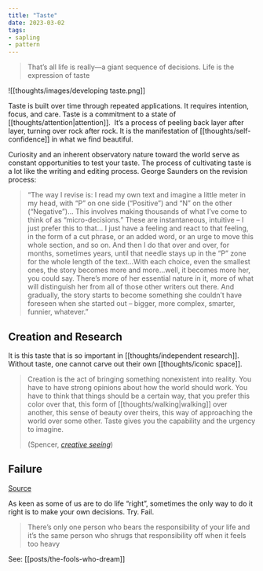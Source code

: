 ```yaml
---
title: "Taste"
date: 2023-03-02
tags:
- sapling
- pattern
---
```


> That’s all life is really—a giant sequence of decisions. Life is the expression of taste

![[thoughts/images/developing taste.png]]

Taste is built over time through repeated applications. It requires intention, focus, and care. Taste is a commitment to a state of [[thoughts/attention|attention]].  It’s a process of peeling back layer after layer, turning over rock after rock. It is the manifestation of [[thoughts/self-confidence]] in what we find beautiful.

Curiosity and an inherent observatory nature toward the world serve as constant opportunities to test your taste. The process of cultivating taste is a lot like the writing and editing process. George Saunders on the revision process:

> “The way I revise is: I read my own text and imagine a little meter in my head, with “P” on one side (“Positive”) and “N” on the other (“Negative”)... This involves making thousands of what I’ve come to think of as “micro-decisions.” These are instantaneous, intuitive – I just prefer this to that… I just have a feeling and react to that feeling, in the form of a cut phrase, or an added word, or an urge to move this whole section, and so on. And then I do that over and over, for months, sometimes years, until that needle stays up in the “P” zone for the whole length of the text…With each choice, even the smallest ones, the story becomes more and more…well, it becomes more her, you could say. There’s more of her essential nature in it, more of what will distinguish her from all of those other writers out there. And gradually, the story starts to become something she couldn’t have foreseen when she started out – bigger, more complex, smarter, funnier, whatever.”

## Creation and Research
It is this taste that is so important in [[thoughts/independent research]]. Without taste, one cannot carve out their own [[thoughts/iconic space]].

> Creation is the act of bringing something nonexistent into reality. You have to have strong opinions about how the world should work. You have to think that things should be a certain way, that you prefer this color over that, this form of [[thoughts/walking|walking]] over another, this sense of beauty over theirs, this way of approaching the world over some other. Taste gives you the capability and the urgency to imagine.
> 
> (Spencer, *[creative seeing](https://spencerchang.substack.com/p/creative-seeing)*)

## Failure
[Source](https://mindmine.substack.com/p/on-self-trust)

As keen as some of us are to do life “right”, sometimes the only way to do it right is to make your own decisions. Try. Fail.

> There’s only one person who bears the responsibility of your life and it’s the same person who shrugs that responsibility off when it feels too heavy

See: [[posts/the-fools-who-dream]]